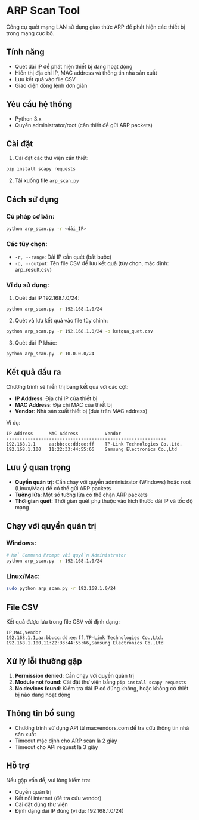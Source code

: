 # ARP Scan Tool

Công cụ quét mạng LAN sử dụng giao thức ARP để phát hiện các thiết bị trong mạng cục bộ.

## Tính năng

- Quét dải IP để phát hiện thiết bị đang hoạt động
- Hiển thị địa chỉ IP, MAC address và thông tin nhà sản xuất
- Lưu kết quả vào file CSV
- Giao diện dòng lệnh đơn giản

## Yêu cầu hệ thống

- Python 3.x
- Quyền administrator/root (cần thiết để gửi ARP packets)

## Cài đặt

1. Cài đặt các thư viện cần thiết:
```bash
pip install scapy requests
```

2. Tải xuống file `arp_scan.py`

## Cách sử dụng

### Cú pháp cơ bản:
```bash
python arp_scan.py -r <dải_IP>
```

### Các tùy chọn:
- `-r, --range`: Dải IP cần quét (bắt buộc)
- `-o, --output`: Tên file CSV để lưu kết quả (tùy chọn, mặc định: arp_result.csv)

### Ví dụ sử dụng:

1. Quét dải IP 192.168.1.0/24:
```bash
python arp_scan.py -r 192.168.1.0/24
```

2. Quét và lưu kết quả vào file tùy chỉnh:
```bash
python arp_scan.py -r 192.168.1.0/24 -o ketqua_quet.csv
```

3. Quét dải IP khác:
```bash
python arp_scan.py -r 10.0.0.0/24
```

## Kết quả đầu ra

Chương trình sẽ hiển thị bảng kết quả với các cột:
- **IP Address**: Địa chỉ IP của thiết bị
- **MAC Address**: Địa chỉ MAC của thiết bị
- **Vendor**: Nhà sản xuất thiết bị (dựa trên MAC address)

Ví dụ:
```
IP Address      MAC Address          Vendor
------------------------------------------------------------
192.168.1.1     aa:bb:cc:dd:ee:ff    TP-Link Technologies Co.,Ltd.
192.168.1.100   11:22:33:44:55:66    Samsung Electronics Co.,Ltd
```

## Lưu ý quan trọng

- **Quyền quản trị**: Cần chạy với quyền administrator (Windows) hoặc root (Linux/Mac) để có thể gửi ARP packets
- **Tường lửa**: Một số tường lửa có thể chặn ARP packets
- **Thời gian quét**: Thời gian quét phụ thuộc vào kích thước dải IP và tốc độ mạng

## Chạy với quyền quản trị

### Windows:
```bash
# Mở Command Prompt với quyền Administrator
python arp_scan.py -r 192.168.1.0/24
```

### Linux/Mac:
```bash
sudo python arp_scan.py -r 192.168.1.0/24
```

## File CSV

Kết quả được lưu trong file CSV với định dạng:
```csv
IP,MAC,Vendor
192.168.1.1,aa:bb:cc:dd:ee:ff,TP-Link Technologies Co.,Ltd.
192.168.1.100,11:22:33:44:55:66,Samsung Electronics Co.,Ltd
```

## Xử lý lỗi thường gặp

1. **Permission denied**: Cần chạy với quyền quản trị
2. **Module not found**: Cài đặt thư viện bằng `pip install scapy requests`
3. **No devices found**: Kiểm tra dải IP có đúng không, hoặc không có thiết bị nào đang hoạt động

## Thông tin bổ sung

- Chương trình sử dụng API từ macvendors.com để tra cứu thông tin nhà sản xuất
- Timeout mặc định cho ARP scan là 2 giây
- Timeout cho API request là 3 giây

## Hỗ trợ

Nếu gặp vấn đề, vui lòng kiểm tra:
- Quyền quản trị
- Kết nối internet (để tra cứu vendor)
- Cài đặt đúng thư viện
- Định dạng dải IP đúng (ví dụ: 192.168.1.0/24)